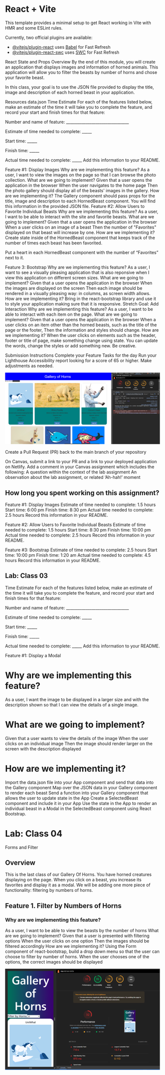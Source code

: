 # React + Vite

This template provides a minimal setup to get React working in Vite with HMR and some ESLint rules.

Currently, two official plugins are available:

- [@vitejs/plugin-react](https://github.com/vitejs/vite-plugin-react/blob/main/packages/plugin-react/README.md) uses [Babel](https://babeljs.io/) for Fast Refresh
- [@vitejs/plugin-react-swc](https://github.com/vitejs/vite-plugin-react-swc) uses [SWC](https://swc.rs/) for Fast Refresh


React State and Props
Overview
By the end of this module, you will create an application that displays images and information of horned animals. This application will allow you to filter the beasts by number of horns and chose your favorite beast.

In this class, your goal is to use the JSON file provided to display the title, image and description of each horned beast in your application.

Resources
data.json
Time Estimate
For each of the features listed below, make an estimate of the time it will take you to complete the feature, and record your start and finish times for that feature:

Number and name of feature: ________________________________

Estimate of time needed to complete: _____

Start time: _____

Finish time: _____

Actual time needed to complete: _____
Add this information to your README.

Feature #1: Display Images
Why are we implementing this feature?
As a user, I want to view the images on the page so that I can browse the photo collection.
What are we going to implement?
Given that a user opens the application in the browser
When the user navigates to the home page
Then the photo gallery should display all of the beasts' images in the gallery.
How are we implementing it?
The Gallery component should pass props for the title, image and description to each HornedBeast component. You will find this information in the provided JSON file.
Feature #2: Allow Users to Favorite Individual Beasts
Why are we implementing this feature?
As a user, I want to be able to interact with the site and favorite beasts.
What are we going to implement?
Given that a user opens the application in the browser
When a user clicks on an image of a beast
Then the number of "Favorites" displayed on that beast will increase by one.
How are we implementing it?
Create state inside of the HornedBeast component that keeps track of the number of times each beast has been favorited.

Put a heart in each HornedBeast component with the number of “Favorites” next to it.

Feature 3: Bootstrap
Why are we implementing this feature?
As a user, I want to see a visually pleasing application that is also reponsive when I view this application on different screen sizes.
What are we going to implement?
Given that a user opens the application in the browser
When the images are displayed on the screen
Then each image should be rendered in a visually pleasing way: in columns, as screen width allows.
How are we implementing it?
Bring in the react-bootstrap library and use it to style your application making sure that it is responsive.
Stretch Goal: Add Interaction
Why are we implementing this feature?
As a user, I want to be able to interact with each item on the page.
What are we going to implement?
    Given that a user opens the application in the browser
    When a user clicks on an item other than the horned beasts, such as the title of the page or the footer,
    Then the information and styles should change.
How are we implementing it?
When the user clicks on elements such as the header, footer or title of page, make something change using state.
You can update the words, change the styles or add something new. Be creative.

Submission Instructions
Complete your Feature Tasks for the day
Run your Lighthouse Accessibility report looking for a score of 65 or higher. Make adjustments as needed.

![Alt text](image.png)


Create a Pull Request (PR) back to the main branch of your repository

On Canvas, submit a link to your PR and a link to your deployed application on Netlify. Add a comment in your Canvas assignment which includes the following:
A question within the context of the lab assignment
An observation about the lab assignment, or related ‘Ah-hah!’ moment


## How long you spent working on this assignment?


Feature #1: Display Images
Estimate of time needed to complete: 1.5 hours
Start time: 6:00 pm
Finish time: 8:30 pm
Actual time needed to complete: 2.5 hours
Record this information in your README.

Feature #2: Allow Users to Favorite Individual Beasts
Estimate of time needed to complete: 1.5 hours
Start time: 8:30 pm
Finish time: 10:00 pm
Actual time needed to complete: 2.5 hours
Record this information in your README.

Feature #3: Bootstrap
Estimate of time needed to complete: 2.5 hours
Start time: 10:00 pm
Finish time: 1:20 am
Actual time needed to complete: 4.5 hours
Record this information in your README.

## Lab: Class 03

Time Estimate
For each of the features listed below, make an estimate of the time it will take you to complete the feature, and record your start and finish times for that feature:

Number and name of feature: ________________________________

Estimate of time needed to complete: _____

Start time: _____

Finish time: _____

Actual time needed to complete: _____
Add this information to your README.

Feature #1: Display a Modal
# Why are we implementing this feature?

As a user, I want the image to be displayed in a larger size and with the description shown so that I can view the details of a single image.

# What are we going to implement?

Given that a user wants to view the details of the image
When the user clicks on an individual image
Then the image should render larger on the screen with the description displayed

# How are we implementing it?

Import the data.json file into your App component and send that data into the Gallery component
Map over the JSON data in your Gallery component to render each beast
Send a function into your Gallery component that allows the user to update state in the App
Create a SelectedBeast component and include it in your App
Use the state in the App to render an individual beast in a Modal in the SelectedBeast component using React Bootstrap.


# Lab: Class 04
Forms and Filter

## Overview

This is the last class of our Gallery Of Horns. You have horned creatures displaying on the page. When you click on a beast, you increase its favorites and display it as a modal. We will be adding one more piece of functionality: filtering by numbers of horns.

##  Feature 1. Filter by Numbers of Horns

### Why are we implementing this feature?

As a user, I want to be able to view the beasts by the number of horns
What are we going to implement?
Given that a user is presented with filtering options
When the user clicks on one option
Then the images should be filtered accordingly
How are we implementing it?
Using the Form component of react-bootstrap, build a drop down menu so that the user can choose to filter by number of horns.
When the user chooses one of the options, the correct images should be displayed

![Alt text](image-1.png)